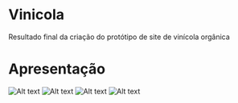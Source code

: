 # Vinicola
Resultado final da criação do protótipo de site de vinícola orgânica

# Apresentação 
![Alt text](vinicola\apresentação\1.PNG)
![Alt text](vinicola\apresentação\2.PNG)
![Alt text](vinicola\apresentação\3.PNG)
![Alt text](vinicola\apresentação\4.PNG)
